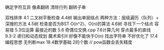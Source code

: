 确定字符互异
像素翻转
清除行列
翻转子串

双栈排序
4.1 二叉树平衡检查
4.4树	输出单层结点 两种方法：层级遍历（队列）+ 深搜的方法
4.5树	检查是否为BST  O(n^2)、O(n)的算法
4.6树  寻找下一个结点 容易错
5.3位运算 最接近的数
5.6 奇偶位交换.cpp
7.6计算几何 穿点最多的直线
9.3-2 递归和动态规划 魔术索引II 好像不能快于O(n)
找出字符串 不好优化了
17.4编程思想 无判断max
18.4数学基础 2的个数  // pow函数会丢失精度

